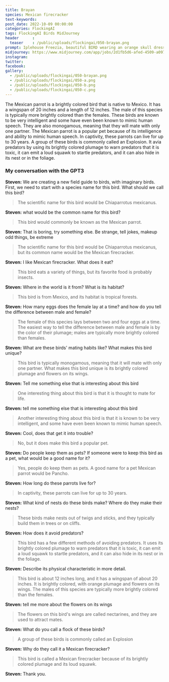 ```yaml
---
title: Brayan
species: Mexican firecracker
text-keywords: 
post_date: 2022-10-09 00:00:00
categories: FlockingAI
tags: FlockingAI Birds MidJourney 
header      :
  teaser    : /public/uploads/flockingai/050-brayan.png
prompt: Iplehouse Freezia, beautiful BIRD wearing an orange skull dress, BIRD, ball-jointed doll, flowers, dia de los muertos, shallow depth of field, backlight, rimlight, shining particles, 8K
midjourney: https://www.midjourney.com/app/jobs/2d1fb5d6-afed-4509-a097-0d373012f2e0
instagram: 
twitter: 
facebook: 
gallery: 
  - /public/uploads/flockingai/050-brayan.png
  - /public/uploads/flockingai/050-a.png
  - /public/uploads/flockingai/050-b.png
  - /public/uploads/flockingai/050-c.png
---
```


The Mexican parrot is a brightly colored bird that is native to Mexico. It has a wingspan of 20 inches and a length of 12 inches. The male of this species is typically more brightly colored than the females. These birds are known to be very intelligent and some have even been known to mimic human speech. They are also monogamous, meaning that they will mate with only one partner. The Mexican parrot is a popular pet because of its intelligence and ability to mimic human speech. In captivity, these parrots can live for up to 30 years. A group of these birds is commonly called an Explosion. It avia predators by using its brightly colored plumage to warn predators that it is toxic, it can emit a loud squawk to startle predators, and it can also hide in its nest or in the foliage.

### My conversation with the GPT3

**Steven:** We are creating a new field guide to birds, with imaginary birds. First, we need to start with a species name for this bird. What should we call this bird?

> The scientific name for this bird would be Chiaparrotus mexicanus.

**Steven:** what would be the common name for this bird?

> This bird would commonly be known as the Mexican parrot.

**Steven:** That is boring, try something else. Be strange, tell jokes, makeup odd things, be extreme

> The scientific name for this bird would be Chiaparrotus mexicanus, but its common name would be the Mexican firecracker.

**Steven:** I like Mexican firecracker. What does it eat?

> This bird eats a variety of things, but its favorite food is probably insects.

**Steven:** Where in the world is it from? What is its habitat?

> This bird is from Mexico, and its habitat is tropical forests.

**Steven:** How many eggs does the female lay at a time? and how do you tell the difference between male and female?

> The female of this species lays between two and four eggs at a time. The easiest way to tell the difference between male and female is by the color of their plumage; males are typically more brightly colored than females.

**Steven:** What are these birds' mating habits like? What makes this bird unique?

> This bird is typically monogamous, meaning that it will mate with only one partner. What makes this bird unique is its brightly colored plumage and flowers on its wings.

**Steven:** Tell me something else that is interesting about this bird

> One interesting thing about this bird is that it is thought to mate for life.

**Steven:** tell me something else that is interesting about this bird

> Another interesting thing about this bird is that it is known to be very intelligent, and some have even been known to mimic human speech.

**Steven:** Cool, does that get it into trouble?

> No, but it does make this bird a popular pet.

**Steven:** Do people keep them as pets? If someone were to keep this bird as a pet, what would be a good name for it?

> Yes, people do keep them as pets. A good name for a pet Mexican parrot would be Pancho.

**Steven:** How long do these parrots live for?

> In captivity, these parrots can live for up to 30 years.

**Steven:** What kind of nests do these birds make? Where do they make their nests?

> These birds make nests out of twigs and sticks, and they typically build them in trees or on cliffs.

**Steven:** How does it avoid predators?

> This bird has a few different methods of avoiding predators. It uses its brightly colored plumage to warn predators that it is toxic, it can emit a loud squawk to startle predators, and it can also hide in its nest or in the foliage.

**Steven:** Describe its physical characteristic in more detail.

> This bird is about 12 inches long, and it has a wingspan of about 20 inches. It is brightly colored, with orange plumage and flowers on its wings. The males of this species are typically more brightly colored than the females.

**Steven:** tell me more about the flowers on its wings

> The flowers on this bird's wings are called nectarines, and they are used to attract mates.

**Steven:** What do you call a flock of these birds?

> A group of these birds is commonly called an Explosion

**Steven:** Why do they call it a Mexican firecracker?

> This bird is called a Mexican firecracker because of its brightly colored plumage and its loud squawk.

**Steven:** Thank you.

